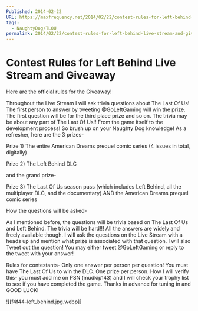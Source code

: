 ```yaml
---
Published: 2014-02-22
URL: https://maxfrequency.net/2014/02/22/contest-rules-for-left-behind-live-stream-and-giveaway/
tags:
  - NaughtyDog/TLOU
permalink: 2014/02/22/contest-rules-for-left-behind-live-stream-and-giveaway/
---
```

# Contest Rules for Left Behind Live Stream and Giveaway

Here are the official rules for the Giveaway!

Throughout the Live Stream I will ask trivia questions about‪ The Last Of Us! The first person to answer by tweeting @GoLeftGaming will win the prize. The first question will be for the third place prize and so on. The trivia may be about any part of The Last Of Us!! From the game itself to the development process! So brush up on your Naughty Dog knowledge! As a refresher, here are the 3 prizes-

Prize 1) The entire American Dreams prequel comic series (4 issues in total, digitally)

Prize 2) The Left Behind DLC

and the grand prize-

Prize 3) The Last Of Us season pass (which includes Left Behind, all the multiplayer DLC, and the documentary) AND the American Dreams prequel comic series

How the questions will be asked-

As I mentioned before, the questions will be trivia based on The Last Of Us and Left Behind. The trivia will be hard!!! All the answers are widely and freely available though. I will ask the questions on the Live Stream with a heads up and mention what prize is associated with that question. I will also Tweet out the question! You may either tweet @GoLeftGaming or reply to the tweet with your answer!

Rules for contestants- Only one answer per person per question! You must have The Last Of Us to win the DLC. One prize per person. How I will verify this- you must add me on PSN (mudkip143) and I will check your trophy list to see if you have completed the game. Thanks in advance for tuning in and GOOD LUCK!

![[f4f44-left_behind.jpg.webp]]